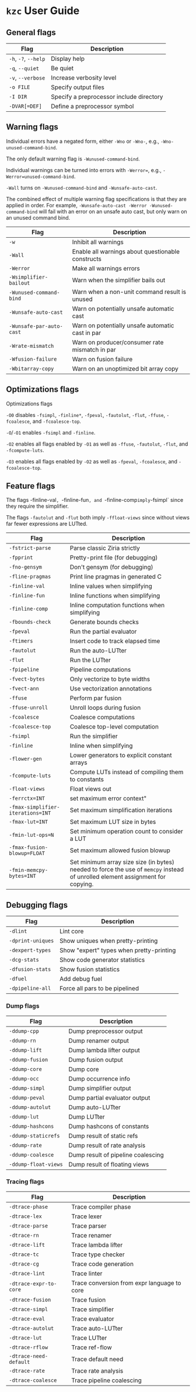 # `kzc` User Guide

## General flags

| Flag                 | Description |
| ---                  | --- |
| `-h`, `-?`, `--help` | Display help |
| `-q`, `--quiet`      | Be quiet |
| `-v`, `--verbose`    | Increase verbosity level |
| `-o FILE`            | Specify output files |
| `-I DIR`             | Specify a preprocessor include directory |
| `-DVAR[=DEF]`        | Define a preprocessor symbol |

## Warning flags

Individual errors have a negated form, either `-Wno` or `-Wno-`, e.g.,
`-Wno-unused-command-bind`.

The only default warning flag is `-Wunused-command-bind`.

Individual warnings can be turned into errors with `-Werror=`, e.g.,
`-Werror=unused-command-bind`.

`-Wall` turns on `-Wunused-command-bind` and `-Wunsafe-auto-cast`.

The combined effect of multiple warning flag specifications is that they are
applied in order. For example, `-Wunsafe-auto-cast -Werror
-Wunused-command-bind` will fail with an error on an unsafe auto cast, but only
warn on an unused command bind.

| Flag                     | Description |
| ---                      | --- |
| `-w`                     | Inhibit all warnings |
| `-Wall`                  | Enable all warnings about questionable constructs |
| `-Werror`                | Make all warnings errors |
| `-Wsimplifier-bailout`   | Warn when the simplifier bails out|
| `-Wunused-command-bind`  | Warn when a non-unit command result is unused|
| `-Wunsafe-auto-cast`     | Warn on potentially unsafe automatic cast|
| `-Wunsafe-par-auto-cast` | Warn on potentially unsafe automatic cast in par|
| `-Wrate-mismatch`        | Warn on producer/consumer rate mismatch in par|
| `-Wfusion-failure`       | Warn on fusion failure|
| `-Wbitarray-copy`        | Warn on an unoptimized bit array copy|

## Optimizations flags

Optimizations flags

`-O0` disables `-fsimpl`, `-finline*`, `-fpeval`, `-fautolut`, `-flut`,
`-ffuse`, `-fcoalesce`, and `-fcoalesce-top`.

`-O`/`-O1` enables `-fsimpl` and `-finline`.

`-O2` enables all flags enabled by `-O1` as well as `-ffuse`, `-fautolut`,
`-flut`, and `-fcompute-luts`.

`-O3` enables all flags enabled by `-O2` as well as `-fpeval`, `-fcoalesce`, and
`-fcoalesce-top`.

## Feature flags

The flags -finline-val`, `-finline-fun`, and `-finline-comp` imply `-fsimpl`
since they require the simplifier.

The flags `-fautolut` and `-flut` both imply `-ffloat-views` since without views
far fewer expressions are LUTted.

| Flag             | Description |
| ---              | --- |
| `-fstrict-parse` | Parse classic Ziria strictly |
| `-fpprint`       | Pretty-print file (for debugging) |
| `-fno-gensym`    | Don't gensym (for debugging) |
| `-fline-pragmas` | Print line pragmas in generated C |
| `-finline-val`   | Inline values when simplifying |
| `-finline-fun`   | Inline functions when simplifying |
| `-finline-comp`  | Inline computation functions when simplifying |
| `-fbounds-check` | Generate bounds checks |
| `-fpeval`        | Run the partial evaluator |
| `-ftimers`       | Insert code to track elapsed time |
| `-fautolut`      | Run the auto-LUTter |
| `-flut`          | Run the LUTter |
| `-fpipeline`     | Pipeline computations |
| `-fvect-bytes`   | Only vectorize to byte widths |
| `-fvect-ann`     | Use vectorization annotations |
| `-ffuse`         | Perform par fusion |
| `-ffuse-unroll`  | Unroll loops during fusion |
| `-fcoalesce`     | Coalesce computations |
| `-fcoalesce-top` | Coalesce top-level computation |
| `-fsimpl`        | Run the simplifier|
| `-finline`       | Inline when simplifying|
| `-flower-gen`    | Lower generators to explicit constant arrays |
| `-fcompute-luts` | Compute LUTs instead of compiling them to constants |
| `-float-views`   | Float views out |
| `-ferrctx=INT`                    | set maximum error context"
| `-fmax-simplifier-iterations=INT` | Set maximum simplification iterations|
| `-fmax-lut=INT`                   | Set maximum LUT size in bytes|
| `-fmin-lut-ops=N`                 | Set minimum operation count to consider a LUT|
| `-fmax-fusion-blowup=FLOAT`       | Set maximum allowed fusion blowup|
| `-fmin-memcpy-bytes=INT`          | Set minimum array size size (in bytes) needed to force the use of `memcpy` instead of unrolled element assignment for copying. |

## Debugging flags

| Flag              | Description |
| ---               | --- |
| `-dlint`          | Lint core |
| `-dprint-uniques` | Show uniques when pretty-printing |
| `-dexpert-types`  | Show "expert" types when pretty-printing |
| `-dcg-stats`      | Show code generator statistics |
| `-dfusion-stats`  | Show fusion statistics |
| `-dfuel`          | Add debug fuel |
| `-dpipeline-all`  | Force all pars to be pipelined |

### Dump flags

| Flag                 | Description |
| ---                  | --- |
| `-ddump-cpp`         | Dump preprocessor output |
| `-ddump-rn`          | Dump renamer output |
| `-ddump-lift`        | Dump lambda lifter output |
| `-ddump-fusion`      | Dump fusion output |
| `-ddump-core`        | Dump core |
| `-ddump-occ`         | Dump occurrence info |
| `-ddump-simpl`       | Dump simplifier output |
| `-ddump-peval`       | Dump partial evaluator output |
| `-ddump-autolut`     | Dump auto-LUTter |
| `-ddump-lut`         | Dump LUTter |
| `-ddump-hashcons`    | Dump hashcons of constants |
| `-ddump-staticrefs`  | Dump result of static refs |
| `-ddump-rate`        | Dump result of rate analysis |
| `-ddump-coalesce`    | Dump result of pipeline coalescing |
| `-ddump-float-views` | Dump result of floating views |

### Tracing flags

| Flag                   | Description |
| ---                    | --- |
| `-dtrace-phase`        | Trace compiler phase |
| `-dtrace-lex`          | Trace lexer |
| `-dtrace-parse`        | Trace parser |
| `-dtrace-rn`           | Trace renamer |
| `-dtrace-lift`         | Trace lambda lifter |
| `-dtrace-tc`           | Trace type checker |
| `-dtrace-cg`           | Trace code generation |
| `-dtrace-lint`         | Trace linter |
| `-dtrace-expr-to-core` | Trace conversion from expr language to core |
| `-dtrace-fusion`       | Trace fusion |
| `-dtrace-simpl`        | Trace simplifier |
| `-dtrace-eval`         | Trace evaluator |
| `-dtrace-autolut`      | Trace auto-LUTter |
| `-dtrace-lut`          | Trace LUTter |
| `-dtrace-rflow`        | Trace ref-flow |
| `-dtrace-need-default` | Trace default need |
| `-dtrace-rate`         | Trace rate analysis |
| `-dtrace-coalesce`     | Trace pipeline coalescing |
